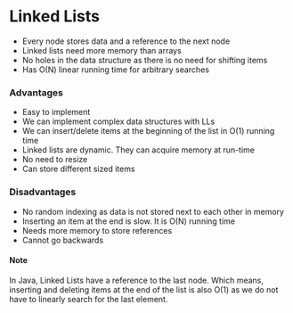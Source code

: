 <h1>Linked Lists</h1>
<ul>
    <li>Every node stores data and a reference to the next node</li>
    <li>Linked lists need more memory than arrays</li>
    <li>No holes in the data structure as there is no need for shifting items</li>
    <li>Has O(N) linear running time for arbitrary searches</li>
</ul>
<h3>Advantages</h3>
<ul>
    <li>Easy to implement</li>
    <li>We can implement complex data structures with LLs</li>
    <li>We can insert/delete items at the beginning of the list in O(1) running time</li>
    <li>Linked lists are dynamic. They can acquire memory at run-time</li>
    <li>No need to resize</li>
    <li>Can store different sized items</li>
</ul>
<h3>Disadvantages</h3>
<ul>
    <li>No random indexing as data is not stored next to each other in memory</li>
    <li>Inserting an item at the end is slow. It is O(N) running time</li>
    <li>Needs more memory to store references</li>
    <li>Cannot go backwards</li>
</ul>

<h4>Note</h4>
In Java, Linked Lists have a reference to the last node.
Which means, inserting and deleting items at the end of the list
is also O(1) as we do not have to linearly search for the last element.


    
